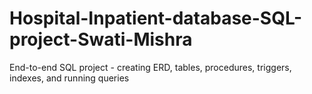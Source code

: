 # Hospital-Inpatient-database-SQL-project-Swati-Mishra
End-to-end SQL project - creating ERD, tables, procedures, triggers, indexes, and running queries
